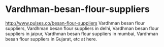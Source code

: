 # Vardhman-besan-flour-suppliers
http://www.pulses.co/besan-flour-suppliers Vardhman besan flour suppliers, Vardhman besan flour suppliers in delhi, Vardhman besan flour suppliers in jaipur, Vardhman besan flour suppliers in mumbai, Vardhman besan flour suppliers in Gujarat, etc at here.
